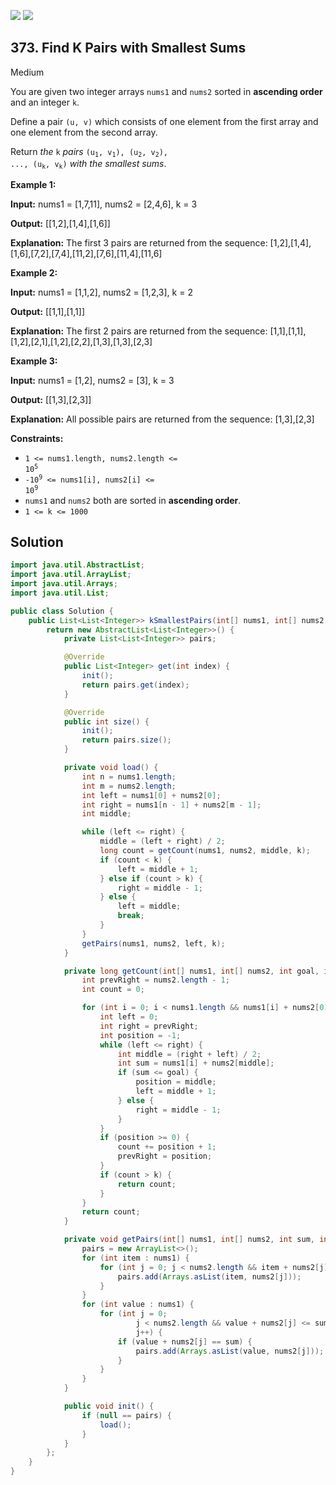 [![](https://img.shields.io/github/stars/javadev/LeetCode-in-Java?label=Stars&style=flat-square)](https://github.com/javadev/LeetCode-in-Java)
[![](https://img.shields.io/github/forks/javadev/LeetCode-in-Java?label=Fork%20me%20on%20GitHub%20&style=flat-square)](https://github.com/javadev/LeetCode-in-Java/fork)

## 373\. Find K Pairs with Smallest Sums

Medium

You are given two integer arrays `nums1` and `nums2` sorted in **ascending order** and an integer `k`.

Define a pair `(u, v)` which consists of one element from the first array and one element from the second array.

Return _the_ `k` _pairs_ <code>(u<sub>1</sub>, v<sub>1</sub>), (u<sub>2</sub>, v<sub>2</sub>), ..., (u<sub>k</sub>, v<sub>k</sub>)</code> _with the smallest sums_.

**Example 1:**

**Input:** nums1 = [1,7,11], nums2 = [2,4,6], k = 3

**Output:** [[1,2],[1,4],[1,6]]

**Explanation:** The first 3 pairs are returned from the sequence: [1,2],[1,4],[1,6],[7,2],[7,4],[11,2],[7,6],[11,4],[11,6]

**Example 2:**

**Input:** nums1 = [1,1,2], nums2 = [1,2,3], k = 2

**Output:** [[1,1],[1,1]]

**Explanation:** The first 2 pairs are returned from the sequence: [1,1],[1,1],[1,2],[2,1],[1,2],[2,2],[1,3],[1,3],[2,3]

**Example 3:**

**Input:** nums1 = [1,2], nums2 = [3], k = 3

**Output:** [[1,3],[2,3]]

**Explanation:** All possible pairs are returned from the sequence: [1,3],[2,3]

**Constraints:**

*   <code>1 <= nums1.length, nums2.length <= 10<sup>5</sup></code>
*   <code>-10<sup>9</sup> <= nums1[i], nums2[i] <= 10<sup>9</sup></code>
*   `nums1` and `nums2` both are sorted in **ascending order**.
*   `1 <= k <= 1000`

## Solution

```java
import java.util.AbstractList;
import java.util.ArrayList;
import java.util.Arrays;
import java.util.List;

public class Solution {
    public List<List<Integer>> kSmallestPairs(int[] nums1, int[] nums2, int k) {
        return new AbstractList<List<Integer>>() {
            private List<List<Integer>> pairs;

            @Override
            public List<Integer> get(int index) {
                init();
                return pairs.get(index);
            }

            @Override
            public int size() {
                init();
                return pairs.size();
            }

            private void load() {
                int n = nums1.length;
                int m = nums2.length;
                int left = nums1[0] + nums2[0];
                int right = nums1[n - 1] + nums2[m - 1];
                int middle;

                while (left <= right) {
                    middle = (left + right) / 2;
                    long count = getCount(nums1, nums2, middle, k);
                    if (count < k) {
                        left = middle + 1;
                    } else if (count > k) {
                        right = middle - 1;
                    } else {
                        left = middle;
                        break;
                    }
                }
                getPairs(nums1, nums2, left, k);
            }

            private long getCount(int[] nums1, int[] nums2, int goal, int k) {
                int prevRight = nums2.length - 1;
                int count = 0;

                for (int i = 0; i < nums1.length && nums1[i] + nums2[0] <= goal; i++) {
                    int left = 0;
                    int right = prevRight;
                    int position = -1;
                    while (left <= right) {
                        int middle = (right + left) / 2;
                        int sum = nums1[i] + nums2[middle];
                        if (sum <= goal) {
                            position = middle;
                            left = middle + 1;
                        } else {
                            right = middle - 1;
                        }
                    }
                    if (position >= 0) {
                        count += position + 1;
                        prevRight = position;
                    }
                    if (count > k) {
                        return count;
                    }
                }
                return count;
            }

            private void getPairs(int[] nums1, int[] nums2, int sum, int k) {
                pairs = new ArrayList<>();
                for (int item : nums1) {
                    for (int j = 0; j < nums2.length && item + nums2[j] < sum; j++) {
                        pairs.add(Arrays.asList(item, nums2[j]));
                    }
                }
                for (int value : nums1) {
                    for (int j = 0;
                            j < nums2.length && value + nums2[j] <= sum && pairs.size() < k;
                            j++) {
                        if (value + nums2[j] == sum) {
                            pairs.add(Arrays.asList(value, nums2[j]));
                        }
                    }
                }
            }

            public void init() {
                if (null == pairs) {
                    load();
                }
            }
        };
    }
}
```